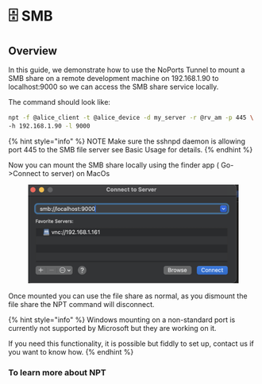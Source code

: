 # 🗄️ SMB

## Overview

In this guide, we demonstrate how to use the NoPorts Tunnel to mount a SMB share on a remote development machine on 192.168.1.90 to localhost:9000 so we can access the SMB share service locally.

The command should look like:

```bash
npt -f @alice_client -t @alice_device -d my_server -r @rv_am -p 445 \
-h 192.168.1.90 -l 9000
```

{% hint style="info" %}
NOTE Make sure the sshnpd daemon is allowing port 445 to the SMB file server see Basic Usage for details.
{% endhint %}

Now you can mount the SMB share locally using the finder app ( Go->Connect to server) on MacOs

<figure><img src="../.gitbook/assets/Screenshot 2024-07-03 at 19.52.04.png" alt=""><figcaption></figcaption></figure>

Once mounted you can use the file share as normal, as you dismount the file share the NPT command will disconnect.



{% hint style="info" %}
Windows mounting on a non-standard port is currently not supported by Microsoft but they are working on it.

If you need this functionality, it is possible but fiddly to set up, contact us if you want to know how.
{% endhint %}

### To learn more about NPT

